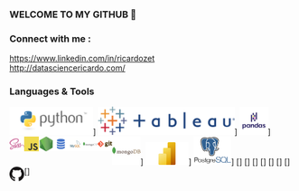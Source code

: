 ### WELCOME TO MY GITHUB 👋

<!--
**RRbenitez77/RRbenitez77** is a ✨ _special_ ✨ repository 
My value proposition is the combination of entrepreneurial leadership,
data science expertise that enables me to deliver insights and drive business transformation.

#- 🔭 Always thinking of the next big Idea
#- 🌱 Looking for new project to get my Keyboard Dirty
#- 👯 Looking to Collaborate with others (Teamwork makes the Dream work)
#- 🤔 2022 Goal to Work at an advanced Company 
#- 💬 creating ways to challange myself
#- 📫 ricardoramonb@outlook.com
#- 😄 Sonrisa
-->

### Connect with me :

https://www.linkedin.com/in/ricardozet  <i class="icon-linkedin"></i>
</a>
<br />
http://datasciencericardo.com/   <i class="icon"></i>
<br />

### Languages & Tools

 
<img src="https://github.com/RRbenitez77/RRbenitez77/blob/main/python-logo-master-v3-TM.png" height="50"/>]
<img src="https://github.com/RRbenitez77/RRbenitez77/blob/main/Tableau_Logo.png" height="50" >]
<img src="https://github.com/RRbenitez77/RRbenitez77/blob/main/pandas-logo-300.png" height="50">]
<img src="https://github.com/RRbenitez77/RRbenitez77/blob/main/mongodb.png" height="50">] 
<img src="https://github.com/RRbenitez77/RRbenitez77/blob/main/powerBI.png" height="40">]
<img src="https://github.com/RRbenitez77/RRbenitez77/blob/main/postgresSQL.png" height="50">]
          [<img align="left" alt="Sass" width="26px" src="https://raw.githubusercontent.com/github/explore/80688e429a7d4ef2fca1e82350fe8e3517d3494d/topics/sass/sass.png" />]
 [<img align="left" alt="JavaScript" width="26px" src="https://raw.githubusercontent.com/github/explore/80688e429a7d4ef2fca1e82350fe8e3517d3494d/topics/javascript/javascript.png" />]
 [<img align="left" alt="Node.js" width="26px" src="https://raw.githubusercontent.com/github/explore/80688e429a7d4ef2fca1e82350fe8e3517d3494d/topics/nodejs/nodejs.png" />]
 [<img align="left" alt="SQL" width="26px" src="https://raw.githubusercontent.com/github/explore/80688e429a7d4ef2fca1e82350fe8e3517d3494d/topics/sql/sql.png" />]
 [<img align="left" alt="MySQL" width="26px" src="https://raw.githubusercontent.com/github/explore/80688e429a7d4ef2fca1e82350fe8e3517d3494d/topics/mysql/mysql.png" />]
 [<img align="left" alt="MongoDB" width="26px" src="https://raw.githubusercontent.com/github/explore/80688e429a7d4ef2fca1e82350fe8e3517d3494d/topics/mongodb/mongodb.png" />]
 [<img align="left" alt="Git" width="26px" src="https://raw.githubusercontent.com/github/explore/80688e429a7d4ef2fca1e82350fe8e3517d3494d/topics/git/git.png" />]
 [<img align="left" alt="GitHub" width="26px" src="https://raw.githubusercontent.com/github/explore/78df643247d429f6cc873026c0622819ad797942/topics/github/github.png" />]
 

